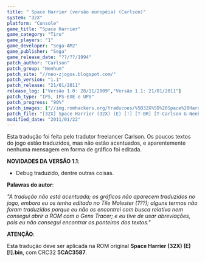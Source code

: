```yaml
---
title: " Space Harrier (versão européia) (Carlson)"
system: "32X"
platform: "Console"
game_title: "Space Harrier"
game_category: "Tiro"
game_players: "1"
game_developer: "Sega-AM2"
game_publisher: "Sega"
game_release_date: "??/??/1994"
patch_author: "Carlson"
patch_group: "Nenhum"
patch_site: "//neo-zjogos.blogspot.com/"
patch_version: "1.1"
patch_release: "21/01/2011"
release_log: ["Versão 1.0: 28/11/2009","Versão 1.1: 21/01/2011"]
patch_type: "IPS, IPS-EXE e UPS"
patch_progress: "90%"
patch_images: ["//img.romhackers.org/traducoes/%5B32X%5D%20Space%20Harrier%20-%20Carlson%20-%201.png","//img.romhackers.org/traducoes/%5B32X%5D%20Space%20Harrier%20-%20Carlson%20-%202.jpg","//img.romhackers.org/traducoes/%5B32X%5D%20Space%20Harrier%20-%20Carlson%20-%203.png"]
patch_file: "[32X] Space Harrier (32X) (E) [!] [T-BR] [T-Carlson G-Nenhum] [V-1.1 P-90% A-2011].zip"
modified_date: "2011/01/22"
---
```

Esta tradução foi feita pelo tradutor freelancer Carlson. Os poucos textos do jogo estão traduzidos, mas não estão acentuados, e aparentemente nenhuma mensagem em forma de gráfico foi editada.

<b>NOVIDADES DA VERSÃO 1.1</b>:

- Debug traduzido, dentre outras coisas.

<b>Palavras do autor</b>:

<i>"A tradução não está acentuada; os gráficos não aparecem traduzidos no jogo, embora eu os tenha editado no Tile Molester (???); alguns termos não foram traduzidos porque eu não os encontrei com busca relativa nem consegui abrir a ROM com o Gens Tracer; e eu tive de usar abreviações, pois eu não consegui encontrar os ponteiros dos textos."</i>

<b>ATENÇÃO</b>:

Esta tradução deve ser aplicada na ROM original <b>Space Harrier (32X) (E) [!].bin</b>, com CRC32 <b>5CAC3587</b>.
